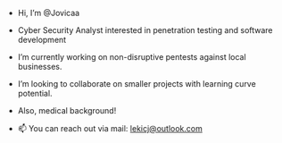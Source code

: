 -  Hi, I’m @Jovicaa
-  Cyber Security Analyst interested in penetration testing and software development
-  I’m currently working on non-disruptive pentests against local businesses.
-  I’m looking to collaborate on smaller projects with learning curve potential.
-  Also, medical background!
 
- 📫 You can reach out via mail: lekicj@outlook.com
